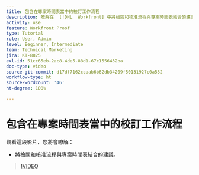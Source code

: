 ```yaml
---
title: 包含在專案時間表當中的校訂工作流程
description: 瞭解在  [!DNL  Workfront] 中將檢閱和核准流程與專案時間表結合的建議。
activity: use
feature: Workfront Proof
type: Tutorial
role: User, Admin
level: Beginner, Intermediate
team: Technical Marketing
jira: KT-8825
exl-id: 51cc65eb-2ac8-4de5-88d1-67c1556432ba
doc-type: video
source-git-commit: d17df7162ccaab6b62db34209f50131927c0a532
workflow-type: ht
source-wordcount: '46'
ht-degree: 100%

---
```


# 包含在專案時間表當中的校訂工作流程

觀看這段影片，您將會瞭解：

* 將檢閱和核准流程與專案時間表結合的建議。

>[!VIDEO](https://video.tv.adobe.com/v/335125/?quality=12&learn=on&enablevpops)

<!--
This is a duplicate and not used in the TOC
-->
